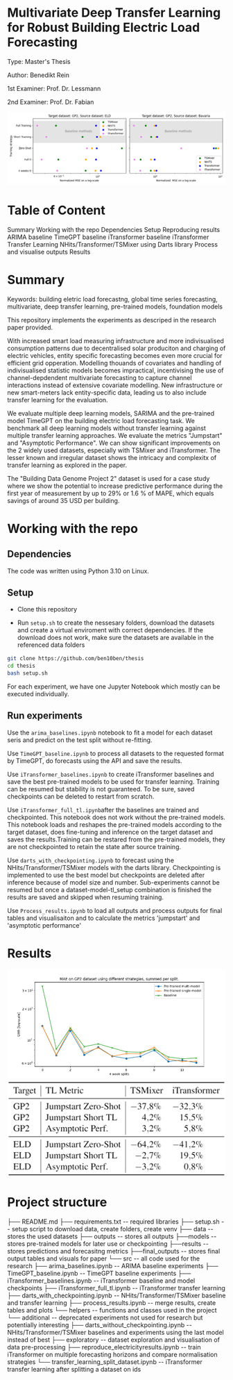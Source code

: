 # Multivariate Deep Transfer Learning for Robust Building Electric Load Forecasting
Type: Master's Thesis

Author: Benedikt Rein

1st Examiner: Prof. Dr. Lessmann

2nd Examiner: Prof. Dr. Fabian

![alt text](https://github.com/ben10ben/thesis/blob/master/outputs/results/final_outputs/target_GP2.png)


# Table of Content
Summary
Working with the repo
Dependencies
Setup
Reproducing results
    ARIMA baseline
    TimeGPT baseline
    iTransformer baseline
    iTransformer Transfer Learning
    NHits/Transformer/TSMixer using Darts library
    Process and visualise outputs
Results

# Summary
Keywords: building eletric load forecastng, global time series forecasting, multivariate, deep transfer learning, pre-trained models, foundation models

This repository implements the experiments as descriped in the research paper provided. 

With increased smart load measuring infrastructure and more indivisualised consumption patterns due to decentralised solar produciton and charging of electric vehicles, entity specific forecasting becomes even more crucial for efficient grid opperation. Modelling thouands of covariates and handling of indivisualised statistic models becomes impractical, incentivising the use of channel-depdendent multivariate forecasting to capture channel interactions instead of extensive covariate modelling. New infrastructure or new smart-meters lack entity-specific data, leading us to also include transfer learning for the evaluation.

We evaluate multiple deep learning models, SARIMA and the pre-trained model TimeGPT on the building electric load forecasting task. We benchmark all deep learning models without transfer learning against multiple transfer learning approaches. We evaluate the metrics "Jumpstart" and "Asymptotic Performance". We can show significant improvements on the 2 widely used datasets, especially with TSMixer and iTransformer. The lesser known and irregular dataset shows the intricacy and complexitx of transfer learning as explored in the paper.

The "Building Data Genome Project 2" dataset is used for a case study where we show the potential to increase predictive performance during the first year of measurement by up to 29% or 1.6 % of MAPE, which equals savings of around 35 USD per building.  


# Working with the repo

## Dependencies
The code was written using Python 3.10 on Linux.

## Setup
- Clone this repository

- Run `setup.sh` to create the nessesary folders, download the datasets and create a virtual enviroment with correct dependencies.
If the download does not work, make sure the datasets are available in the referenced data folders

```bash
git clone https://github.com/ben10ben/thesis
cd thesis
bash setup.sh
```

For each experiment, we have one Jupyter Notebook which mostly can be executed individually.

## Run experiments
Use the `arima_baselines.ipynb` notebook to fit a model for each dataset seris and predict on the test split without re-fitting.

Use `TimeGPT_baseline.ipynb` to process all datasets to the requested format by TimeGPT, do forecasts using the API and save the results.

Use `iTransformer_baselines.ipynb` to create iTransformer baselines and save the best pre-trained models to be used for transfer learning. Training can be resumed but stability is not guaranteed. To be sure, saved checkpoints can be deleted to restart from scratch. 

Use `iTransformer_full_tl.ipynb`after the baselines are trained and checkpointed. This notebook does not work without the pre-trained models.
This notebook loads and reshapes the pre-trained models according to the target dataset, does fine-tuning and inference on the target dataset and saves the results.Training can be restared from the pre-trained models, they are not checkpointed to retain the state after source training.

Use `darts_with_checkpointing.ipynb` to forecast using the NHits/Transformer/TSMixer models with the darts library. Checkpointing is implemented to use the best model but checkpoints are deleted after inference because of model size and number. Sub-experiments cannot be resumed but once a dataset-model-tl_setup combination is finished the results are saved and skipped when resuming training.  

Use `Process_results.ipynb` to load all outputs and process outputs for final tables and visualisaiton and to calculate the metrics 'jumpstart' and 'asymptotic performance'

# Results
![Case study on BDGP2 dataset](https://github.com/ben10ben/thesis/blob/master/outputs/results/final_outputs/startup_strategies_mae.png)
![Transfer learning between ELD and BDGP2 with iTransformer and TSMixer](https://github.com/ben10ben/thesis/blob/master/outputs/results/final_outputs/tl_table_gp2_eld.png)

# Project structure

├── README.md
├── requirements.txt                                -- required libraries
├── setup.sh                                        -- setup script to download data, create folders, create venv
├── data                                            -- stores the used datasets
├── outputs                                         -- stores all outputs
    ├──models                                       -- stores pre-trained models for later use or checkpointing
    ├──results                                      -- stores predictions and forecasitng metrics
        ├──final_outputs                            -- stores final output tables and visuals for paper
└── src                                             -- all code used for the research
    ├── arima_baselines.ipynb                       -- ARIMA baseline experiments
    ├── TimeGPT_baseline.ipynb                      -- TimeGPT baseline experiments 
    ├── iTransformer_baselines.ipynb                -- iTransformer baseline and model checkpoints
    ├── iTransformer_full_tl.ipynb                  -- iTransformer transfer learning 
    ├── darts_with_checkpointing.ipynb              -- NHits/Transformer/TSMixer baseline and transfer learning
    ├── process_results.ipynb                       -- merge results, create tables and plots
        └── helpers                                 -- functions and classes used in the project
└── additional                                      -- deprecated experiments not used for research but potentially interesting
    ├── darts_without_checkpointing.ipynb           -- NHits/Transformer/TSMixer baselines and experiments using the last model instead of best
    ├── exploratory                                 -- dataset exploration and visualisation of data pre-processing
    ├── reproduce_electricityresults.ipynb          -- train iTransformer on multiple forecasting horizons and compare normalisation strategies
    └── transfer_learning_split_dataset.ipynb       -- iTransformer transfer learning after splitting a dataset on ids